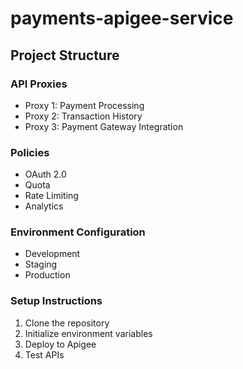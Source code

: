 # payments-apigee-service

## Project Structure

### API Proxies
- Proxy 1: Payment Processing
- Proxy 2: Transaction History
- Proxy 3: Payment Gateway Integration

### Policies
- OAuth 2.0
- Quota
- Rate Limiting
- Analytics

### Environment Configuration
- Development
- Staging
- Production

### Setup Instructions
1. Clone the repository
2. Initialize environment variables
3. Deploy to Apigee
4. Test APIs